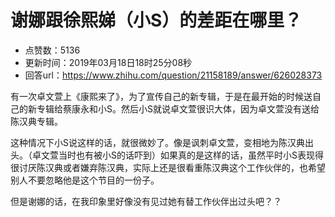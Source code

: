 # 谢娜跟徐熙娣（小S）的差距在哪里？
- 点赞数：5136
- 更新时间：2019年03月18日18时25分08秒
- 回答url：https://www.zhihu.com/question/21158189/answer/626028373
<body>
 <p data-pid="Etzue7CZ">有一次卓文萱上《康熙来了》，为了宣传自己的新专辑，于是在最开始的时候送自己的新专辑给蔡康永和小S。然后小S就说卓文萱很识大体，因为卓文萱没有送给陈汉典专辑。</p>
 <p data-pid="CRZ19BGC">这种情况下小S说这样的话，就很微妙了。像是讽刺卓文萱，变相地为陈汉典出头。（卓文萱当时也有被小S的话吓到）如果真的是这样的话，虽然平时小S表现得很讨厌陈汉典或者嫌弃陈汉典，实际上还是很看重陈汉典这个工作伙伴的，也希望别人不要忽略他是这个节目的一份子。</p>
 <p data-pid="Wy2Z3EBV">但是谢娜的话，在我印象里好像没有见过她有替工作伙伴出过头吧？？</p>
</body>